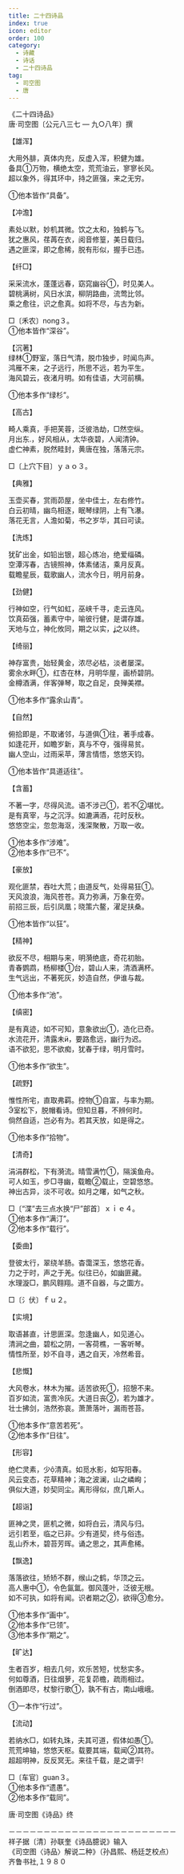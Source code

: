 ```yaml
---
title: 二十四诗品
index: true
icon: editor
order: 100
category:
  - 诗藏
  - 诗话
  - 二十四诗品
tag:
  - 司空图
  - 唐
---
```


《二十四诗品》  
唐·司空图〔公元八三七 — 九○八年〕撰  

【雄浑】  
  
大用外腓，真体内充，反虚入浑，积健为雄。  
备具①万物，横绝太空，荒荒油云，寥寥长风。  
超以象外，得其环中，持之匪强，来之无穷。  
  
①他本皆作“具备”。  

【冲澹】  
  
素处以默，妙机其微。饮之太和，独鹤与飞。  
犹之惠风，荏苒在衣，阅音修篁，美日载归。  
遇之匪深，即之愈稀，脱有形似，握手已违。  

【纤□】  
  
采采流水，蓬蓬远春，窈窕幽谷①，时见美人。  
碧桃满树，风日水滨，柳阴路曲，流莺比邻。  
乘之愈往，识之愈真。如将不尽，与古为新。  
  
□〔禾农〕nong３。  
①他本皆作“深谷”。  

【沉著】  
绿林①野室，落日气清，脱巾独步，时闻鸟声。  
鸿雁不来，之子远行，所思不远，若为平生。  
海风碧云，夜渚月明。如有佳语，大河前横。  
  
①他本多作“绿杉”。  

【高古】  
  
畸人乘真，手把芙蓉，泛彼浩劫，□然空纵。  
月出东，好风相从，太华夜碧，人闻清钟。  
虚伫神素，脱然畦封，黄唐在独，落落元宗。  
  
□〔上穴下目〕ｙａｏ３。  

【典雅】  
  
玉壶买春，赏雨茆屋，坐中佳士，左右修竹。  
白云初晴，幽鸟相逐，眠琴绿阴，上有飞瀑。  
落花无言，人澹如菊，书之岁华，其曰可读。  

【洗炼】  
  
犹矿出金，如铅出银，超心炼冶，绝爱缁磷。  
空潭泻春，古镜照神，体素储洁，乘月反真。  
载瞻星辰，载歌幽人，流水今日，明月前身。  

【劲健】  
  
行神如空，行气如虹，巫峡千寻，走云连风。  
饮真茹强，蓄素守中，喻彼行健，是谓存雄。  
天地与立，神化攸同，期之以实，之以终。  

【绮丽】  
  
神存富贵，始轻黄金，浓尽必枯，淡者屡深。  
雾余水畔①，红杏在林，月明华屋，画桥碧阴。  
金樽酒满，伴客弹琴，取之自足，良殚美襟。  
  
①他本多作“露余山青”。  

【自然】  
  
俯拾即是，不取诸邻，与道俱①往，著手成春。  
如逢花开，如瞻岁新，真与不夺，强得易贫。  
幽人空山，过雨采苹，薄言情悟，悠悠天钧。  
  
①他本皆作“具道适往”。  

【含蓄】  
  
不著一字，尽得风流。语不涉己①，若不②堪忧。  
是有真宰，与之沉浮。如漉满酒，花时反秋。  
悠悠空尘，忽忽海沤，浅深聚散，万取一收。  
  
①他本多作“涉难”。  
②他本多作“已不”。  

【豪放】  
  
观化匪禁，吞吐大荒；由道反气，处得易狂①。  
天风浪浪，海风苍苍。真力弥满，万象在旁。  
前招三辰，后引凤凰；晓策六鳌，濯足扶桑。  
  
①他本皆作“以狂”。  

【精神】  
  
欲反不尽，相期与来，明漪绝底，奇花初胎。  
青春鹦鹉，杨柳楼①台，碧山人来，清酒满杯。  
生气远出，不著死灰，妙造自然，伊谁与裁。  
  
①他本多作“池”。  

【缜密】  
  
是有真迹，如不可知，意象欲出①，造化已奇。  
水流花开，清露未，要路愈远，幽行为迟。  
语不欲犯，思不欲痴，犹春于绿，明月雪时。  
  
①他本多作“欲生”。  

【疏野】  
  
惟性所宅，直取弗羁。控物①自富，与率为期。  
室松下，脱帽看诗。但知旦暮，不辨何时。  
倘然自适，岂必有为。若其天放，如是得之。  
  
①他本多作“拾物”。  

【清奇】  
  
涓涓群松，下有漪流。晴雪满竹①，隔溪鱼舟。  
可人如玉，步□寻幽，载瞻②载止，空碧悠悠。  
神出古异，淡不可收。如月之曙，如气之秋。  
  
□〔“渫”去三点水换“尸”部首〕ｘｉｅ４。  
①他本多作“满汀”。  
②他本多作“载行”。  

【委曲】  
  
登彼太行，翠绕羊肠。杳霭深玉，悠悠花香。  
力之于时，声之于羌。似往已，如幽匪藏。  
水理漩□，鹏风翱翔。道不自器，与之圜方。  
  
□〔氵伏〕ｆｕ２。  

【实境】  
  
取语甚直，计思匪深。忽逢幽人，如见道心。  
清涧之曲，碧松之阴，一客荷樵，一客听琴。  
情性所至，妙不自寻，遇之自天，冷然希音。  

【悲慨】  
  
大风卷水，林木为摧。适苦欲死①，招憩不来。  
百岁如流，富贵冷灰。大道日丧②，若为雄才。  
壮士拂剑，浩然弥哀。萧萧落叶，漏雨苍苔。  
  
①他本多作“意苦若死”。  
②他本多作“日往”。  

【形容】  
  
绝伫灵素，少清真。如觅水影，如写阳春。  
风云变态，花草精神；海之波澜，山之嶙峋；  
俱似大道，妙契同尘。离形得似，庶几斯人。  

【超诣】  
  
匪神之灵，匪机之微，如将白云，清风与归。  
远引若至，临之已非。少有道契，终与俗违。  
乱山乔木，碧苔芳晖。诵之思之，其声愈稀。  

【飘逸】  
  
落落欲往，矫矫不群，缑山之鹤，华顶之云。  
高人惠中①，令色氤氲。御风蓬叶，泛彼无根。  
如不可执，如将有闻。识者期之②，欲得③愈分。  
  
①他本多作“画中”。  
②他本多作“已领”。  
③他本多作“期之”。  

【旷达】  
  
生者百岁，相去几何，欢乐苦短，忧愁实多。  
何如尊酒，日往烟萝，花复茆檐，疏雨相过。  
倒酒即尽，杖黎行歌①，孰不有古，南山峨峨。  
  
①一本作“行过”。  

【流动】  
  
若纳水□，如转丸珠，夫其可道，假体如愚①。  
荒荒坤轴，悠悠天枢。载要其端，载闻②其符。  
超超明神，反反冥无。来往千载，是之谓乎!  
  
□〔车官〕guan３。  
①他本多作“遗愚”。  
②他本多作“载同”。  

唐·司空图《诗品》终  
  
－－－－－－－－－－－－－－－－－－－－－－－－  
祥子据〔清〕孙联奎《诗品臆说》输入  
《司空图〈诗品〉解说二种》（孙昌熙、杨廷芝校点）  
齐鲁书社,１９８０  
